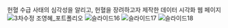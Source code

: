 헌혈 수급 사태의 심각성을 알리고, 헌혈을 장려하고자 제작한 데이터 시각화 웹 페이지
![3차수정 조영혜_포트폴리오](https://github.com/dudgp128/blood-donation-project/assets/59547170/2d892760-9144-46f9-ab06-ab9edcf8d919)
![슬라이드16](https://github.com/dudgp128/blood-donation-project/assets/59547170/e24eaf29-ed73-4534-993c-be78984cd453)
![슬라이드17](https://github.com/dudgp128/blood-donation-project/assets/59547170/f4477bd8-fca9-4a80-a699-ee98cc5ba28a)
![슬라이드18](https://github.com/dudgp128/blood-donation-project/assets/59547170/7bb06df4-1956-49d0-a022-3eb35b53401c)
